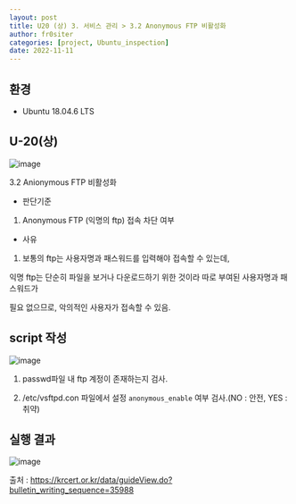 ```yaml
---
layout: post
title: U20 (상) 3. 서비스 관리 > 3.2 Anonymous FTP 비활성화
author: fr0siter
categories: [project, Ubuntu_inspection]
date: 2022-11-11
---
```

## 환경

 - Ubuntu 18.04.6 LTS

 

## U-20(상)  
![image](https://user-images.githubusercontent.com/116713751/201320236-c1066c7a-37b4-4bbc-8a28-a7ab8dc2112a.png)

3.2 Anionymous FTP 비활성화

 

- 판단기준

1. Anonymous FTP (익명의 ftp) 접속 차단 여부

 

- 사유

 1. 보통의 ftp는 사용자명과 패스워드를 입력해야 접속할 수 있는데,

   익명 ftp는 단순히 파일을 보거나 다운로드하기 위한 것이라 따로 부여된 사용자명과 패스워드가

   필요 없으므로, 악의적인 사용자가 접속할 수 있음.

 

 

## script 작성  
![image](https://user-images.githubusercontent.com/116713751/201320224-8e5c71d3-71cb-4c53-9190-58c519c93b4d.png)



1. passwd파일 내 ftp 계정이 존재하는지 검사.

2. /etc/vsftpd.con 파일에서 설정 `anonymous_enable` 여부 검사.(NO : 안전, YES : 취약)

 

 

## 실행 결과  
![image](https://user-images.githubusercontent.com/116713751/201320209-b9375b68-6aae-452c-bc28-a54c7ce5c974.png)


 

 

출처 : https://krcert.or.kr/data/guideView.do?bulletin_writing_sequence=35988
